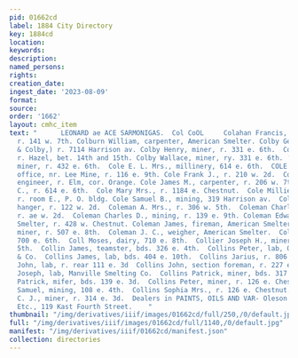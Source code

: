 ```yaml
---
pid: 01662cd
label: 1884 City Directory
key: 1884cd
location: 
keywords: 
description: 
named_persons: 
rights: 
creation_date: 
ingest_date: '2023-08-09'
format: 
source: 
order: '1662'
layout: cmhc_item
text: "      LEONARD ae ACE SARMONIGAS.  Col CoOL     Colahan Francis, carpenter,
  r. 141 w. 7th. Colburn William, carpenter, American Smelter. Colby George B., (Ballard
  & Colby,) r. 7114 Harrison av. Colby Henry, miner, r. 331 e. 6th.  Colby John, lab,
  r. Hazel, bet. 14th and 15th. Colby Wallace, miner, ry. 331 e. 6th. ‘Colby Walter,
  miner, r. 432 e. 6th.  Cole E. L. Mrs., millinery, 614 e. 6th.  COLE FRANK H., assayer,
  office, nr. Lee Mine, r. 116 e. 9th. Cole Frank J., r. 210 w. 2d.  Cole James G.,
  engineer, r. Elm, cor. Orange. Cole James M., carpenter, r. 206 w. 7th.  Cole Linous
  C., r. 614 e. 6th.  Cole Mary Mrs., r. 1184 e. Chestnut.  Cole Millie Mrs., dressmkr,
  r. room E., P. O. bldg. Cole Samuel B., mining, 319 Harrison av.  Cole U. R., paper
  hanger, r. 122 w. 2d.  Coleman A. Mrs., r. 306 w. 5th.  Coleman Charles cold, lab,
  r. ae w. 2d.  Coleman Charles D., mining, r. 139 e. 9th. Coleman Edward, lab, LaPlata
  Smelter, r. 428 w. Chestnut. Coleman James, fireman, American Smelter. Coleman John,
  miner, r. 507 e. 8th.  Coleman J. C., weigher, American Smelter.  Coll Daniel, miner,
  700 e. 6th.  Coll Moses, dairy, 710 e. 8th.  Collier Joseph H., miner, r. 709 e.
  5th.  Collin James, teamster, bds. 326 e. 4th.  Collins Peter, lab, Oberne, Hosick
  & Co.  Collins James, lab, bds. 404 e. 10th.  Collins Jarius, r. 806 e. 9th.  Collins
  John, lab, r. rear 111 e. 3d  Collins John, section foreman, r. 227 e. 8th. Collins
  Joseph, lab, Manville Smelting Co.  Collins Patrick, miner, bds. 317 e, 4th.  Collins
  Patrick, mifer, bds. 139 e. 3d.  Collins Peter, miner, r. 126 e. Chestnut.  Collins
  Samuel, mining, 108 e. 4th.  Collins Sophia Mrs., r. 126 e. Chestnut.  Collister
  C. J., miner, r. 314 e. 3d.  Dealers in PAINTS, OILS AND VAR- Oleson & Ovren, NISHES,
  Etc., 119 Kast Fourth Street.    "
thumbnail: "/img/derivatives/iiif/images/01662cd/full/250,/0/default.jpg"
full: "/img/derivatives/iiif/images/01662cd/full/1140,/0/default.jpg"
manifest: "/img/derivatives/iiif/01662cd/manifest.json"
collection: directories
---
```

